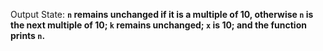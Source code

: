 Output State: **`n` remains unchanged if it is a multiple of 10, otherwise `n` is the next multiple of 10; `k` remains unchanged; `x` is 10; and the function prints `n`.**
